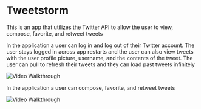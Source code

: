 # Tweetstorm

This is an app that utilizes the Twitter API to allow the user to view, compose, favorite, and retweet tweets

In the application a user can log in and log out of their Twitter account. The user stays logged in across app restarts and the user can also view tweets with the user profile picture, username, and the contents of the tweet. The user can pull to refresh their tweets and they can load past tweets infinitely 

<img src= 'http://g.recordit.co/iT0ETPajOa.gif' title='Video Walkthrough' width='' alt='Video Walkthrough' />

In the application a user can compose, favorite, and retweet tweets

<img src= 'http://g.recordit.co/iT0ETPajOa.gif' title='Video Walkthrough' width='' alt='Video Walkthrough' />




